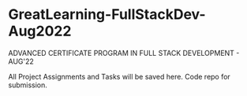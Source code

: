 # GreatLearning-FullStackDev-Aug2022
ADVANCED CERTIFICATE PROGRAM IN FULL STACK DEVELOPMENT - AUG'22

All Project Assignments and Tasks will be saved here.
Code repo for submission.
